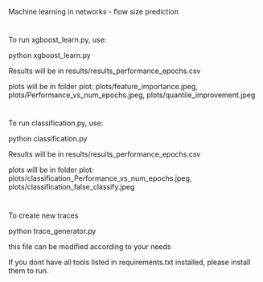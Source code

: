 Machine learning in networks - flow size prediction
#
To run xgboost_learn.py, use:

python xgboost_learn.py

Results will be in results/results_performance_epochs.csv

plots will be in folder plot: plots/feature_importance.jpeg, plots/Performance_vs_num_epochs.jpeg, plots/quantile_improvement.jpeg
#
To run classification.py, use:

python classification.py

Results will be in results/results_performance_epochs.csv

plots will be in folder plot: plots/classification_Performance_vs_num_epochs.jpeg, plots/classification_false_classify.jpeg
#
To create new traces

python trace_generator.py

this file can be modified according to your needs

If you dont have all tools listed in requirements.txt installed, please install them to run.
